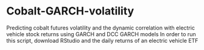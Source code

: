 # Cobalt-GARCH-volatility
Predicting cobalt futures volatility and the dynamic correlation with electric vehicle stock returns using GARCH and DCC GARCH models
In order to run this script, download RStudio and the daily returns of an electric vehicle ETF 
